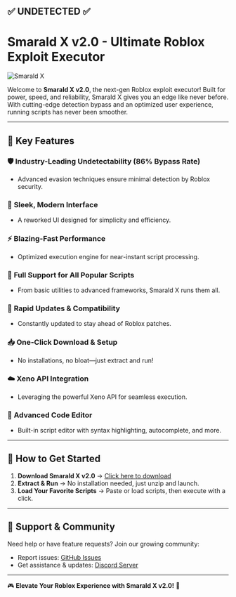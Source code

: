 ## ✅ **UNDETECTED** ✅
# Smarald X v2.0 - Ultimate Roblox Exploit Executor

![Smarald X](https://github.com/user-attachments/assets/eee0748c-5e05-4c6a-9643-0c1937f55036)

Welcome to **Smarald X v2.0**, the next-gen Roblox exploit executor! Built for power, speed, and reliability, Smarald X gives you an edge like never before. With cutting-edge detection bypass and an optimized user experience, running scripts has never been smoother.

---

## 🌟 **Key Features**

### 🛡 **Industry-Leading Undetectability (86% Bypass Rate)**
- Advanced evasion techniques ensure minimal detection by Roblox security.

### 🎨 **Sleek, Modern Interface**
- A reworked UI designed for simplicity and efficiency.

### ⚡ **Blazing-Fast Performance**
- Optimized execution engine for near-instant script processing.

### 📜 **Full Support for All Popular Scripts**
- From basic utilities to advanced frameworks, Smarald X runs them all.

### 🔄 **Rapid Updates & Compatibility**
- Constantly updated to stay ahead of Roblox patches.

### 📥 **One-Click Download & Setup**
- No installations, no bloat—just extract and run!

### ☁️ **Xeno API Integration**
- Leveraging the powerful Xeno API for seamless execution.

### 📝 **Advanced Code Editor**
- Built-in script editor with syntax highlighting, autocomplete, and more.

---

## 🚀 **How to Get Started**

1. **Download Smarald X v2.0** → [Click here to download](https://github.com/FoarteBine/SmaraldX/releases)
2. **Extract & Run** → No installation needed, just unzip and launch.
3. **Load Your Favorite Scripts** → Paste or load scripts, then execute with a click.

---

## 🔧 **Support & Community**

Need help or have feature requests? Join our growing community:
- Report issues: [GitHub Issues](https://github.com/FoarteBine/SmaraldX/issues)
- Get assistance & updates: [Discord Server](https://discord.gg/your-server)

---

🎮 **Elevate Your Roblox Experience with Smarald X v2.0!** 🚀
